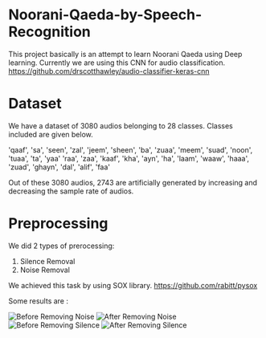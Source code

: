 # Noorani-Qaeda-by-Speech-Recognition
This project basically is an attempt to learn Noorani Qaeda using Deep learning. Currently we are using this CNN for audio classification.
https://github.com/drscotthawley/audio-classifier-keras-cnn

# Dataset
We have a dataset of 3080 audios belonging to 28 classes. Classes included are given below.

'qaaf', 'sa', 'seen', 'zal', 'jeem', 'sheen', 'ba', 'zuaa', 'meem', 'suad', 'noon', 'tuaa', 'ta', 'yaa'
'raa', 'zaa', 'kaaf', 'kha', 'ayn', 'ha', 'laam', 'waaw', 'haaa', 'zuad', 'ghayn', 'dal', 'alif', 'faa'

Out of these 3080 audios, 2743 are artificially generated by increasing and decreasing the sample rate of audios.

# Preprocessing
We did 2 types of prerocessing:
1) Silence Removal
2) Noise Removal

We achieved this task by using SOX library.
https://github.com/rabitt/pysox

Some results are :

![Before Removing Noise](https://github.com/asad1996172/Noorani-Qaeda-by-Speech-Recognition/edit/master/plots/before_removing_noise.png)
![After Removing Noise](https://github.com/asad1996172/Noorani-Qaeda-by-Speech-Recognition/edit/master/plots/after_removing_noise.png)
![Before Removing Silence](https://github.com/asad1996172/Noorani-Qaeda-by-Speech-Recognition/edit/master/plots/before_removing_silence.png)
![After Removing Silence](https://github.com/asad1996172/Noorani-Qaeda-by-Speech-Recognition/edit/master/plots/after_removing_silence.png)
